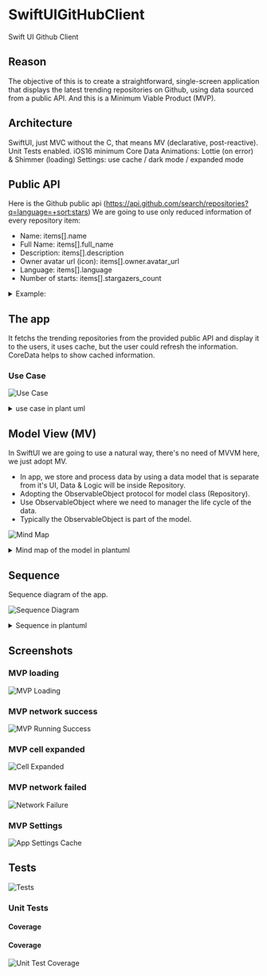 # SwiftUIGitHubClient
Swift UI Github Client

## Reason
The objective of this is to create a straightforward, single-screen application that displays the latest trending repositories on Github, using data sourced from a public API. And this is a Minimum Viable Product (MVP).

## Architecture
SwiftUI, just MVC without the C, that means MV (declarative, post-reactive).
Unit Tests enabled.
iOS16 minimum
Core Data
Animations: Lottie (on error) & Shimmer (loading)
Settings: use cache / dark mode / expanded mode

## Public API
Here is the Github public api (https://api.github.com/search/repositories?q=language=+sort:stars)
We are going to use only reduced information of every repository item:
* Name: items[].name
* Full Name: items[].full_name
* Description: items[].description
* Owner avatar url (icon): items[].owner.avatar_url
* Language: items[].language
* Number of starts: items[].stargazers_count
  
<details>
  <summary>Example: </summary>
   
  
```json
{
  "items": [
  {
      "name": "go",
      "full_name": "golang/go",
      "description": "The Go programming language"
      "owner": {
        "avatar_url": "https://avatars.githubusercontent.com/u/4314092?v=4"
      },
      "language": "Go",
      "stargazers_count": 119467
  }]
}
```
</details>


## The app
It fetchs the trending repositories from the provided public API and display it to the users, it uses cache, but the user could refresh the information.
CoreData helps to show cached information.

### Use Case
![Use Case](assets/UseCase.png)

<details>
  <summary>use case in plant uml</summary>
  
```plantuml
@startuml
left to right direction
actor User as u
package "Unit Test" {
  actor "Automation" as fc
}
package Application {
  usecase "Open" as UC1
  usecase "Refresh" as UC2
  usecase "Test" as UC4
  database CoreData as CD
  component Cache
  component Animation
  component Settings
  usecase "Use Cache On/Off" as isCacheMode
}
package GitHub {
  usecase "Repositories" as Rep
  database Database as DB
}

fc --> UC4
u --> UC1
UC1 --> UC2
u --> UC2
UC2 --> Rep
UC2 --> Cache
Rep --> DB
Cache --> CD
Settings --> isCacheMode
@enduml
```

</details>

## Model View (MV)
In SwiftUI we are going to use a natural way, there's no need of MVVM here, we just adopt MV.
* In app, we store and process data by using a data model that is separate from it's UI, Data & Logic will be inside Repository.
* Adopting the ObservableObject protocol for model class (Repository).
* Use ObservableObject where we need to manager the life cycle of the data.
* Typically the ObservableObject is part of the model.

![Mind Map](assets/MindMap.png)


<details>
  <summary>Mind map of the model in plantuml</summary>
  
```plantuml
@startmindmap
* Repository List
** Repository Info
** Repository Extended Detail
@endmindmap
```
</details>

## Sequence

Sequence diagram of the app.

![Sequence Diagram](assets/SequenceDiagram.png)

<details>
  <summary>Sequence in plantuml</summary>
  
```plantuml
@startuml
actor User
box "iOS Application" #LightBlue
participant VM
participant Settings
participant CoreData
end box
participant GitHub

== initialization ==
VM -> Settings: isCache
Settings -> CoreData: settings
CoreData --> Settings: settings
Settings --> VM: cache on/off

== case error ==
User -> VM : refresh
VM ->x GitHub : request: getRepos
VM --> User: loading
VM --> User: error
VM --> Settings: isCacheEnabled
Settings -> CoreData: getCache
CoreData --> Settings: cache on/off
Settings --> VM: cache on/off
== with cache ==
Settings --> VM: cache = on
VM -> CoreData: getReposFromDB
CoreData --> VM: Repos
VM --> User: Repos
== with no cache ==
Settings --> VM: cache = off
VM -> User: retry/cancel?
== case success ==
User -> VM : refresh
VM -> GitHub : request: getRepos
VM --> User: loading
GitHub --> VM : response: getRepos
VM --> User: response
== tap on a cell ==
User -> VM : tap
VM -> User: expand cell
== tap on settings ==
User -> VM : tap
VM -> Settings: go to settings view
Settings -> CoreData: get settings
CoreData -> Settings: settings
Settings -> VM: settings
VM -> User: settings view
== settings view ==

@enduml
```
</details>

## Screenshots

### MVP loading
![MVP Loading](assets/AppLoading.png)

### MVP network success
![MVP Running Success](assets/MVPRunningSuccess.png)

### MVP cell expanded
![Cell Expanded](assets/CellExpanded.png)

### MVP network failed
![Network Failure](assets/NetworkFailure.png)

### MVP Settings
![App Settings Cache](assets/AppSettingsCache.png)

## Tests

![Tests](assets/Tests.png)

### Unit Tests

#### Coverage

#### Coverage

![Unit Test Coverage](assets/UnitTestCoverage.png)
